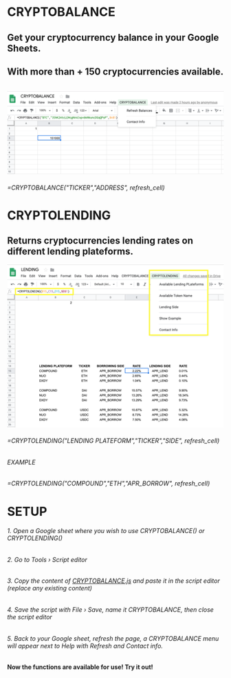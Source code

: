 # CRYPTOBALANCE

## Get your cryptocurrency balance in your Google Sheets. 
## With more than + 150 cryptocurrencies available.



######

![alt text](https://github.com/Eloise1988/CRYPTOBALANCE/blob/master/Crypto_Balance.png)

###### =CRYPTOBALANCE("TICKER","ADDRESS", refresh_cell) 

######
######
# CRYPTOLENDING

## Returns cryptocurrencies lending rates on different lending plateforms. 
![alt text](https://github.com/Eloise1988/CRYPTOBALANCE/blob/master/Crypto_Lending.png)

###### =CRYPTOLENDING("LENDING PLATEFORM","TICKER","SIDE", refresh_cell) 
###### EXAMPLE
###### =CRYPTOLENDING("COMPOUND","ETH","APR_BORROW", refresh_cell) 
######
######
# SETUP
###### 1. Open a Google sheet where you wish to use CRYPTOBALANCE() or CRYPTOLENDING()
###### 2. Go to Tools › Script editor
###### 3. Copy the content of [CRYPTOBALANCE.js](https://raw.githubusercontent.com/Eloise1988/CRYPTOBALANCE/master/CRYPTOBALANCE.js) and paste it in the script editor (replace any existing content)
###### 4. Save the script with File › Save, name it CRYPTOBALANCE, then close the script editor
###### 5. Back to your Google sheet, refresh the page, a CRYPTOBALANCE menu will appear next to Help with Refresh and Contact info.
######
######

#### Now the functions are available for use! Try it out! 
